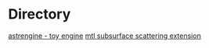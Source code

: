 # Directory
[astrengine - toy engine](https://github.com/astrand130/astrengine)
[mtl subsurface scattering extension](obj-mtl/mtl-subsurface.md)